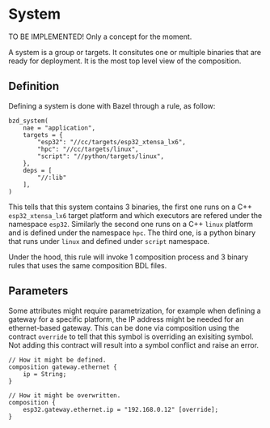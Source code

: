# System

TO BE IMPLEMENTED! Only a concept for the moment.

A system is a group or targets. It consitutes one or multiple binaries that are ready for deployment.
It is the most top level view of the composition.

## Definition

Defining a system is done with Bazel through a rule, as follow:
```bzl
bzd_system(
    nae = "application",
    targets = {
        "esp32": "//cc/targets/esp32_xtensa_lx6",
        "hpc": "//cc/targets/linux",
        "script": "//python/targets/linux",
    },
    deps = [
        "//:lib"
    ],
)
```

This tells that this system contains 3 binaries, the first one runs on a C++ `esp32_xtensa_lx6` target platform and which
executors are refered under the namespace `esp32`. Similarly the second one runs on a C++ `linux` platform and is defined
under the namespace `hpc`. The third one, is a python binary that runs under `linux` and defined under `script` namespace.

Under the hood, this rule will invoke 1 composition process and 3 binary rules that uses the same composition BDL files.

## Parameters

Some attributes might require parametrization, for example when defining a gateway for a specific platform, the IP address
might be needed for an ethernet-based gateway.
This can be done via composition using the contract `override` to tell that this symbol is overriding an exisiting symbol.
Not adding this contract will result into a symbol conflict and raise an error.

```bd
// How it might be defined.
composition gateway.ethernet {
    ip = String;
}

// How it might be overwritten.
composition {
    esp32.gateway.ethernet.ip = "192.168.0.12" [override];
}
```
